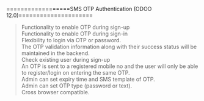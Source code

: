 ==================SMS OTP Authentication (ODOO 12.0)=====================<br/>

> Functionality to enable OTP during sign-up<br/>
> Functionality to enable OTP during sign-in<br/>
> Flexibility to login via OTP or password.<br/>
> The OTP validation information along with their success status will be maintained in the backend.<br/>
> Check existing user during sign-up<br/>
> An OTP is sent to a registered mobile no and the user will only be able to register/login on entering the same OTP.<br/>
> Admin can set expiry time and SMS template of OTP.<br/>
> Admin can set OTP type (password or text).<br/>
> Cross browser compatible.<br/>